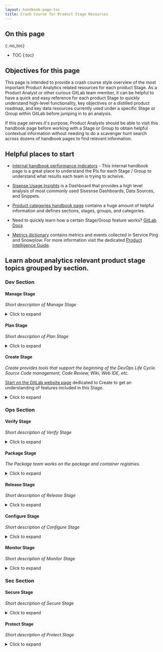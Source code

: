 ```yaml
---
layout: handbook-page-toc
title: Crash Course for Product Stage Resources
---
```


## On this page
{:.no_toc}

- TOC
{:toc}

## Objectives for this page

This page is intended to provide a crash course style overview of the most important Product Analytics related resources for each product Stage.
As a Product Analyst or other curious GitLab team member, it can be helpful to have a quick and easy reference for each product Stage to quickly understand high-level functionality, key objectives or a distilled product roadmap, and key data resources currently used under a specific Stage or Group within GitLab before jumping in to an analysis.

If this page serves it's purpose, Product Analysts should be able to visit this handbook page before working with a Stage or Group to obtain helpful contextual information without needing to do a scavenger hunt search across dozens of handbook pages to find relevant information. 

## Helpful places to start

* [Internal handbook performance indicators](https://internal-handbook.gitlab.io/handbook/company/performance-indicators/) - This internal handbook page is a great place to understand the PIs for each Stage / Group to understand what results each team is trying to acheive.

* [Sisense Usage Insights](https://app.periscopedata.com/app/gitlab/1013112/Sisense-Usage-Insights) is a Dashboard that provides a high level analysis of most commonly used Sisesnse Dashboards, Data Sources, and Snippets.

* [Product categories handbook page](/handbook/product/categories/) contains a huge amount of helpful information and defines sections, stages, groups, and categories.

* Need to quickly learn how a certain Stage/Group feature works? [GitLab Docs](https://docs.gitlab.com/)

* [Metrics dictionary](https://metrics.gitlab.com/) contains metrics and events collected in Service Ping and Snowplow. For more information visit the dedicated [Product Intelligence Guide](/handbook/product/product-intelligence-guide/#metrics-dictionary).

## Learn about analytics relevant product stage topics grouped by section.

### Dev Section

#### Manage Stage
_Short description of Manage Stage_

<details markdown="1"><summary>Click to expand</summary>


##### Top dashboards referenced by this team

[Manage Stage Sisense Topics Page](https://app.periscopedata.com/app/gitlab/topic/Manage-Stage/ab937816bcd24c9291ceb7b6c5e30c49)
_Overall Manage stage pinned dashboards for easy access_

[Manage : Compliance](https://app.periscopedata.com/app/gitlab/663045/Manage:-Compliance-Dashboard)
_Dashboard frequently used by the Compliance Group_


##### Important data documentation

``` sql

SELECT * 
FROM table
WHERE field = stage_name
;
```
_SMAU_

``` sql

SELECT * 
FROM table
WHERE field = stage_name
;
```
_GMAU_

``` sql

SELECT * 
FROM table
WHERE field = stage_name
;
```
_Other_

##### Helpful user research and demos

[Link to user research or demos]()
_Group specification if applicable, brief description of youtube channel linked or specific singular video resource_

##### Product roadmap link

[Link to product roadmap]()
_Resource to understand the long-term goals for this team_

##### OKRs

[Link to OKRs handbook page]()
_Resource to understand the current OKRs for this team_

##### Key handbook pages

[Link to helpful handbook page]()
_Describe why this handbook page is helpful for product analysts_

##### Slack channels

**#slack-channel**
_Description_

##### Team heirarchy

[Link to team heirarchy]()

</details>

#### Plan Stage
_Short description of Plan Stage_

<details markdown="1"><summary>Click to expand</summary>
##### Top dashboards referenced by this team

[Link to a dashboard]()
_Group specification if applicable, brief description of dashboard and how it's used_

[Link to a dashboard]()
_Group specification if applicable, brief description of dashboard and how it's used_

[Link to a dashboard]()
_Group specification if applicable, brief description of dashboard and how it's used_

##### Important data documentation

``` sql

SELECT * 
FROM table
WHERE field = stage_name
;
```
_SMAU_

``` sql

SELECT * 
FROM table
WHERE field = stage_name
;
```
_GMAU_

``` sql

SELECT * 
FROM table
WHERE field = stage_name
;
```
_Other_

##### Helpful user research and demos

[Link to user research or demos]()
_Group specification if applicable, brief description of youtube channel linked or specific singular video resource_

##### Product roadmap link

[Link to product roadmap]()
_Resource to understand the long-term goals for this team_

##### OKRs

[Link to OKRs handbook page]()
_Resource to understand the current OKRs for this team_

##### Key handbook pages

[Link to helpful handbook page]()
_Describe why this handbook page is helpful for product analysts_

##### Slack channels

**#slack-channel**
_Description_

##### Team heirarchy

[Link to team heirarchy]()

</details>

#### Create Stage
_Create provides tools that support the beginning of the DevOps Life Cycle. Source Code management, Code Review, Wiki, Web IDE, etc._

[Start on the GitLab website page](https://about.gitlab.com/features/?stage=create) dedicated to Create to get an understanding of features included in this Stage. 

<details markdown="1"><summary>Click to expand</summary>

##### Top dashboards referenced by this team

* [Create - Code Review Topics page](https://app.periscopedata.com/app/gitlab/topic/Create---Code-Review/abb4786159ef4aa7abad4da4c21b0871)

_Create : Code Review group specific pinned dashboards for easy access_

* [Code Review MAU Metrics](https://app.periscopedata.com/app/gitlab/786738/Code-Review-MAU-Metrics)

_Used frequently by Create : Code Review Group_

* [Editor Extension Category MAU Metrics](https://app.periscopedata.com/app/gitlab/825329/Editor-Extension-Category-MAU-Metrics)

_Used frequently by Create : Code Review Group_

* [Performance indicators internal handbook page](https://internal-handbook.gitlab.io/handbook/company/performance-indicators/product/dev-section/)

_The Create : Gitaly Group primarily uses the Performance Indicators Internal Handbook Page to guide decisions_

* [Handbook page containing engineering analytics dashboards](https://about.gitlab.com/handbook/engineering/development/dev/create/engineering-managers/dashboards/)

_Used by Create Stage Engineering Managers_

##### Important data documentation

``` sql

SELECT * 
FROM table
WHERE field = stage_name
;
```

##### Helpful video resources
_Must be logged into GitLab Unfiltered account_

[Create Stage YouTube playlist](https://www.youtube.com/playlist?list=PL05JrBw4t0KrJEKqwt57ljmbkOuVwaR0d)

[Create Stage UX YouTube playlist](https://www.youtube.com/playlist?list=PL05JrBw4t0KrUvA91eFQedd6zrvH0_kGY)

##### Product roadmap link

[Link to product direction / vision](/handbook/engineering/development/dev/create/#vision)

_Resource to understand the goals for this team_

##### Performance indicators

[Link to performance indicators](https://internal-handbook.gitlab.io/handbook/company/performance-indicators/product/dev-section/)

_Resource to understand the Performance Indicators for the Dev Section - Page can be searched by Stage and Group_

##### Key handbook pages

[Primary Create Stage handbook page](/handbook/engineering/development/dev/create/)

_Contains helpful information about how Create operates and current team members_

##### Slack channels

**#s_create** 

**#s_create_pm**

##### Team members

[Handbook page to find Create team members to collaborate with](/handbook/product/categories/#create-stage)

</details>

### Ops Section

#### Verify Stage
_Short description of Verify Stage_

<details markdown="1"><summary>Click to expand</summary>

##### Top dashboards referenced by this team

[Link to a dashboard]()
_Group specification if applicable, brief description of dashboard and how it's used_

[Link to a dashboard]()
_Group specification if applicable, brief description of dashboard and how it's used_

[Link to a dashboard]()
_Group specification if applicable, brief description of dashboard and how it's used_

##### Important data documentation

``` sql

SELECT * 
FROM table
WHERE field = stage_name
;
```
_SMAU_

``` sql

SELECT * 
FROM table
WHERE field = stage_name
;
```
_GMAU_

``` sql

SELECT * 
FROM table
WHERE field = stage_name
;
```
_Other_

##### Helpful user research and demos

[Link to user research or demos]()
_Group specification if applicable, brief description of youtube channel linked or specific singular video resource_

##### Product roadmap link

[Link to product roadmap]()
_Resource to understand the long-term goals for this team_

##### OKRs

[Link to OKRs handbook page]()
_Resource to understand the current OKRs for this team_

##### Key handbook pages

[Link to helpful handbook page]()
_Describe why this handbook page is helpful for product analysts_

##### Slack Channels

**#slack-channel**
_Description_

##### Team heirarchy

[Link to team heirarchy]()

</details>

#### Package Stage
_The Package team works on the package and container registries._

<details markdown="1"><summary>Click to expand</summary>

##### Top dashboards referenced by this team

* [Package GitLab.com Stage Activity](https://app.periscopedata.com/app/gitlab/527857/Package-GitLab.com-Stage-Activity-Dashboard)

_Primarily time series analyses for Package features on GitLab.com_

* [Package: User Adoption and Growth](https://app.periscopedata.com/app/gitlab/805350/Package:-User-Adoption-and-Growth)

_Primarily time series analyses including both SaaS and SM usage of Package features_

* [Package customer adoption](https://app.periscopedata.com/app/gitlab/877343/Package-customer-adoption)

_Customer specific data tables regarding specific Package feature usage_

* [Package: Costs](https://app.periscopedata.com/app/gitlab/1011032/Package:-Costs)

_WIP dashboard analyzing GCP costs associated with general 'registry' costs. There are outstanding questions about GCP tables that may impact these analyses in the future._

##### Important data documentation

``` sql

SELECT * 
FROM table
;
```


##### Helpful user research and demos

[User Interviews YouTube Channel](https://www.youtube.com/playlist?list=PL05JrBw4t0KpxCv3B5S-6LFCpBB6NCnga)

_General and feature specific user interviews for the Package team_

[Demos and Speedruns](/handbook/engineering/development/ops/package/#demos--speedruns)

_Package Handbook section with feature and roadmap demos_

##### Product roadmap link

[Link to product roadmap](/handbook/engineering/development/ops/package/#roadmap)

_Resource to understand the long-term goals for this team_

##### OKRs

[Link to OKRs handbook page](/handbook/engineering/development/ops/package/#okrs)

_Resource to understand the current OKRs for this team_

##### Key documentation

[Main Package Team Handbook Page](/handbook/engineering/development/ops/package)

_It can be helpful to search for specific topics on the Package team's main page_

[GitLab Docs Package Page](https://docs.gitlab.com/ee/administration/packages/)

_GitLab Docs are awesome!_

##### Slack channels

**#s_package** 

##### Team heirarchy

[List of team members to contact if needed](/handbook/engineering/development/ops/package/#team-members)

</details>

#### Release Stage
_Short description of Release Stage_

<details markdown="1"><summary>Click to expand</summary>

##### Top dashboards referenced by this team

[Link to a dashboard]()
_Group specification if applicable, brief description of dashboard and how it's used_

[Link to a dashboard]()
_Group specification if applicable, brief description of dashboard and how it's used_

[Link to a dashboard]()
_Group specification if applicable, brief description of dashboard and how it's used_

##### Important data documentation

``` sql

SELECT * 
FROM table
WHERE field = stage_name
;
```
_SMAU_

``` sql

SELECT * 
FROM table
WHERE field = stage_name
;
```
_GMAU_

``` sql

SELECT * 
FROM table
WHERE field = stage_name
;
```
_Other_

##### Helpful user research and demos

[Link to user research or demos]()
_Group specification if applicable, brief description of youtube channel linked or specific singular video resource_

##### Product roadmap link

[Link to product roadmap]()
_Resource to understand the long-term goals for this team_

##### OKRs

[Link to OKRs handbook page]()
_Resource to understand the current OKRs for this team_

##### Key handbook pages

[Link to helpful handbook page]()
_Describe why this handbook page is helpful for product analysts_

##### Slack Channels

**#slack-channel**
_Description_

##### Team heirarchy

[Link to team heirarchy]()

</details>

#### Configure Stage
_Short description of Configure Stage_

<details markdown="1"><summary>Click to expand</summary>

##### Top dashboards referenced by this team

[Link to a dashboard]()
_Group specification if applicable, brief description of dashboard and how it's used_

[Link to a dashboard]()
_Group specification if applicable, brief description of dashboard and how it's used_

[Link to a dashboard]()
_Group specification if applicable, brief description of dashboard and how it's used_

##### Important data documentation

``` sql

SELECT * 
FROM table
WHERE field = stage_name
;
```
_SMAU_

``` sql

SELECT * 
FROM table
WHERE field = stage_name
;
```
_GMAU_

``` sql

SELECT * 
FROM table
WHERE field = stage_name
;
```
_Other_

##### Helpful user research and demos

[Link to user research or demos]()
_Group specification if applicable, brief description of youtube channel linked or specific singular video resource_

##### Product roadmap link

[Link to product roadmap]()
_Resource to understand the long-term goals for this team_

##### OKRs

[Link to OKRs handbook page]()
_Resource to understand the current OKRs for this team_

##### Key handbook pages

[Link to helpful handbook page]()
_Describe why this handbook page is helpful for product analysts_

##### Slack Channels

**#slack-channel**
_Description_

##### Team heirarchy

[Link to team heirarchy]()


</details>

#### Monitor Stage
_Short description of Monitor Stage_

<details markdown="1"><summary>Click to expand</summary>

##### Top dashboards referenced by this team

[Link to a dashboard]()
_Group specification if applicable, brief description of dashboard and how it's used_

[Link to a dashboard]()
_Group specification if applicable, brief description of dashboard and how it's used_

[Link to a dashboard]()
_Group specification if applicable, brief description of dashboard and how it's used_

##### Important data documentation

``` sql

SELECT * 
FROM table
WHERE field = stage_name
;
```
_SMAU_

``` sql

SELECT * 
FROM table
WHERE field = stage_name
;
```
_GMAU_

``` sql

SELECT * 
FROM table
WHERE field = stage_name
;
```
_Other_

##### Helpful user research and demos

[Link to user research or demos]()
_Group specification if applicable, brief description of youtube channel linked or specific singular video resource_

##### Product roadmap link

[Link to product roadmap]()
_Resource to understand the long-term goals for this team_

##### OKRs

[Link to OKRs handbook page]()
_Resource to understand the current OKRs for this team_

##### Key handbook pages

[Link to helpful handbook page]()
_Describe why this handbook page is helpful for product analysts_

##### Slack Channels

**#slack-channel**
_Description_

##### Team heirarchy

[Link to team heirarchy]()

</details>

### Sec Section


#### Secure Stage
_Short description of Secure Stage_

<details markdown="1"><summary>Click to expand</summary>

##### Top dashboards referenced by this team

[Link to a dashboard]()
_Group specification if applicable, brief description of dashboard and how it's used_

[Link to a dashboard]()
_Group specification if applicable, brief description of dashboard and how it's used_

[Link to a dashboard]()
_Group specification if applicable, brief description of dashboard and how it's used_

##### Important data documentation

``` sql

SELECT * 
FROM table
WHERE field = stage_name
;
```
_SMAU_

``` sql

SELECT * 
FROM table
WHERE field = stage_name
;
```
_GMAU_

``` sql

SELECT * 
FROM table
WHERE field = stage_name
;
```
_Other_

##### Helpful user research and demos

[Link to user research or demos]()
_Group specification if applicable, brief description of youtube channel linked or specific singular video resource_

##### Product roadmap link

[Link to product roadmap]()
_Resource to understand the long-term goals for this team_

##### OKRs

[Link to OKRs handbook page]()
_Resource to understand the current OKRs for this team_

##### Key handbook pages

[Link to helpful handbook page]()
_Describe why this handbook page is helpful for product analysts_

##### Slack Channels

**#slack-channel**
_Description_

##### Team heirarchy

[Link to team heirarchy]()

</details>


#### Protect Stage
_Short description of Protect Stage_

<details markdown="1"><summary>Click to expand</summary>

##### Top dashboards referenced by this team

[Link to a dashboard]()
_Group specification if applicable, brief description of dashboard and how it's used_

[Link to a dashboard]()
_Group specification if applicable, brief description of dashboard and how it's used_

[Link to a dashboard]()
_Group specification if applicable, brief description of dashboard and how it's used_

##### Important data documentation

``` sql

SELECT * 
FROM table
WHERE field = stage_name
;
```
_SMAU_

``` sql

SELECT * 
FROM table
WHERE field = stage_name
;
```
_GMAU_

``` sql

SELECT * 
FROM table
WHERE field = stage_name
;
```
_Other_

##### Helpful user research and demos

[Link to user research or demos]()
_Group specification if applicable, brief description of youtube channel linked or specific singular video resource_

##### Product roadmap link

[Link to product roadmap]()
_Resource to understand the long-term goals for this team_

##### OKRs

[Link to OKRs handbook page]()
_Resource to understand the current OKRs for this team_

##### Key handbook pages

[Link to helpful handbook page]()
_Describe why this handbook page is helpful for product analysts_

##### Slack Channels

**#slack-channel**
_Description_

##### Team heirarchy

[Link to team heirarchy]()

</details>
